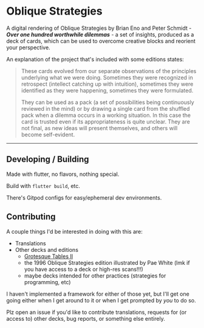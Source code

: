 # Oblique Strategies
A digital rendering of Oblique Strategies by Brian Eno and Peter Schmidt - ***Over one hundred worthwhile dilemmas*** - a set of insights, produced as a deck of cards, which can be used to overcome creative blocks and reorient your perspective.

An explanation of the project that's included with some editions states:
> These cards evolved from our separate observations of the principles underlying what we were doing. Sometimes they were recognized in retrospect (intellect catching up with intuition), sometimes they were identified as they were happening, sometimes they were formulated.
>
> They can be used as a pack (a set of possibilities being continuously reviewed in the mind) or by drawing a single card from the shuffled pack when a dilemma occurs in a working situation. In this case the card is trusted even if its appropriateness is quite unclear. They are not final, as new ideas will present themselves, and others will become self-evident.

---
## Developing / Building
Made with flutter, no flavors, nothing special.

Build with `flutter build`, etc.

There's Gitpod configs for easy/ephemeral dev environments.

## Contributing
A couple things I'd be interested in doing with this are:
- Translations
- Other decks and editions
  - [Grotesque Tables II](https://www.grotesquetablesii.com/)
  - the 1996 Oblique Strategies edition illustrated by Pae White (lmk if you have access to a deck or high-res scans!!!)
  - maybe decks intended for other practices (strategies for programming, etc)
 
I haven't implemented a framework for either of those yet, but I'll get one going either when I get around to it or when I get prompted by *you* to do so. 

Plz open an issue if you'd like to contribute translations, requests for (or access to) other decks, bug reports, or something else entirely.
